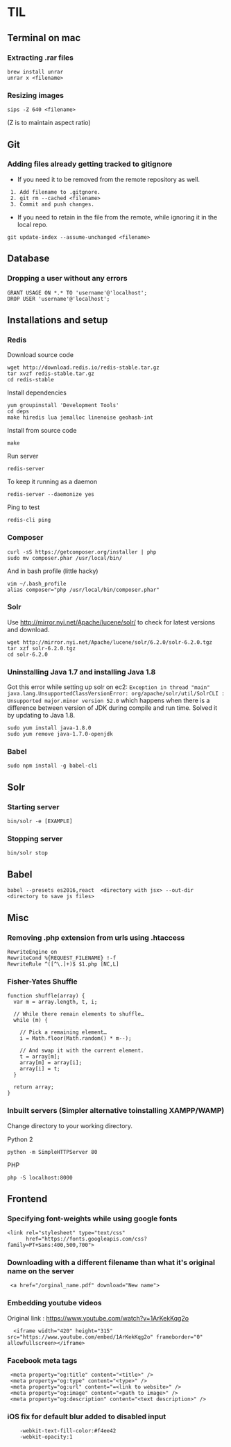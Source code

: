 # TIL

## Terminal on mac

###  Extracting .rar files
```
brew install unrar
unrar x <filename>
```

### Resizing images
```
sips -Z 640 <filename>
```
(Z is to maintain aspect ratio)

## Git

### Adding files already getting tracked to gitignore

* If you need it to be removed from the remote repository as well.

 ```
  1. Add filename to .gitgnore.
  2. git rm --cached <filename>
  3. Commit and push changes.
  ```
* If you need to retain in the file from the remote, while ignoring it in the local repo.
 
 ```
 git update-index --assume-unchanged <filename>
 ```
 
## Database
 
### Dropping a user without any errors
 ```
 GRANT USAGE ON *.* TO 'username'@'localhost';
 DROP USER 'username'@'localhost';
 ```

## Installations and setup

### Redis
Download source code
```
wget http://download.redis.io/redis-stable.tar.gz
tar xvzf redis-stable.tar.gz
cd redis-stable
```
Install dependencies
```
yum groupinstall 'Development Tools'
cd deps
make hiredis lua jemalloc linenoise geohash-int
```
Install from source code
```
make
```
Run server
```
redis-server
```
To keep it running as a daemon
```
redis-server --daemonize yes
```
Ping to test
```
redis-cli ping
```

### Composer

```
curl -sS https://getcomposer.org/installer | php
sudo mv composer.phar /usr/local/bin/
```
And in bash profile (little hacky)
```
vim ~/.bash_profile
alias composer="php /usr/local/bin/composer.phar"
```

### Solr

Use http://mirror.nyi.net/Apache/lucene/solr/ to check for latest versions and download.

```
wget http://mirror.nyi.net/Apache/lucene/solr/6.2.0/solr-6.2.0.tgz
tar xzf solr-6.2.0.tgz
cd solr-6.2.0
```

### Uninstalling Java 1.7 and installing Java 1.8

Got this error while setting up solr on ec2: ``` Exception in thread "main" java.lang.UnsupportedClassVersionError: org/apache/solr/util/SolrCLI : Unsupported major.minor version 52.0 ``` which happens when there is a difference between version of JDK during compile and run time. Solved it by updating to Java 1.8.

```
sudo yum install java-1.8.0
sudo yum remove java-1.7.0-openjdk
```

### Babel
```
sudo npm install -g babel-cli
```

## Solr

### Starting server
```
bin/solr -e [EXAMPLE]
```

### Stopping server

```
bin/solr stop

```
## Babel 
```
babel --presets es2016,react  <directory with jsx> --out-dir <directory to save js files>
```

## Misc
 
### Removing .php extension from urls using .htaccess
```
RewriteEngine on
RewriteCond %{REQUEST_FILENAME} !-f
RewriteRule ^([^\.]+)$ $1.php [NC,L]
```

### Fisher-Yates Shuffle
```
function shuffle(array) {
  var m = array.length, t, i;

  // While there remain elements to shuffle…
  while (m) {

    // Pick a remaining element…
    i = Math.floor(Math.random() * m--);

    // And swap it with the current element.
    t = array[m];
    array[m] = array[i];
    array[i] = t;
  }

  return array;
}
```

### Inbuilt servers (Simpler alternative toinstalling XAMPP/WAMP)
Change directory to your working directory.

Python 2
```
python -m SimpleHTTPServer 80
```
PHP
```
php -S localhost:8000
```


## Frontend
### Specifying font-weights while using google fonts

```
<link rel="stylesheet" type="text/css"
      href="https://fonts.googleapis.com/css?family=PT+Sans:400,500,700">
```

### Downloading with a different filename than what it's original name on the server
```
 <a href="/orginal_name.pdf" download="New name">
```

### Embedding youtube videos
Original link : https://www.youtube.com/watch?v=1ArKekKqg2o
```
  <iframe width="420" height="315" src="https://www.youtube.com/embed/1ArKekKqg2o" frameborder="0" allowfullscreen></iframe>
```
### Facebook meta tags

```
 <meta property="og:title" content="<title>" />
 <meta property="og:type" content="<type>" />
 <meta property="og:url" content="=<link to website>" />
 <meta property="og:image" content="<path to image>" />
 <meta property="og:description" content="<text description>" />
```
### iOS fix for default blur added to disabled input
```
    -webkit-text-fill-color:#f4ee42
    -webkit-opacity:1
```

